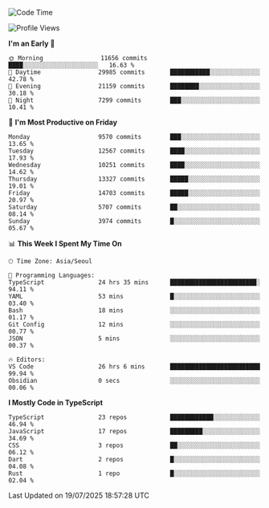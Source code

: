 <!--START_SECTION:waka-->
![Code Time](http://img.shields.io/badge/Code%20Time-8%2C059%20hrs%2013%20mins-blue)

![Profile Views](http://img.shields.io/badge/Profile%20Views-0-blue)

**I'm an Early 🐤** 

```text
🌞 Morning                11656 commits       ████░░░░░░░░░░░░░░░░░░░░░   16.63 % 
🌆 Daytime                29985 commits       ███████████░░░░░░░░░░░░░░   42.78 % 
🌃 Evening                21159 commits       ████████░░░░░░░░░░░░░░░░░   30.18 % 
🌙 Night                  7299 commits        ███░░░░░░░░░░░░░░░░░░░░░░   10.41 % 
```
📅 **I'm Most Productive on Friday** 

```text
Monday                   9570 commits        ███░░░░░░░░░░░░░░░░░░░░░░   13.65 % 
Tuesday                  12567 commits       ████░░░░░░░░░░░░░░░░░░░░░   17.93 % 
Wednesday                10251 commits       ████░░░░░░░░░░░░░░░░░░░░░   14.62 % 
Thursday                 13327 commits       █████░░░░░░░░░░░░░░░░░░░░   19.01 % 
Friday                   14703 commits       █████░░░░░░░░░░░░░░░░░░░░   20.97 % 
Saturday                 5707 commits        ██░░░░░░░░░░░░░░░░░░░░░░░   08.14 % 
Sunday                   3974 commits        █░░░░░░░░░░░░░░░░░░░░░░░░   05.67 % 
```


📊 **This Week I Spent My Time On** 

```text
🕑︎ Time Zone: Asia/Seoul

💬 Programming Languages: 
TypeScript               24 hrs 35 mins      ████████████████████████░   94.11 % 
YAML                     53 mins             █░░░░░░░░░░░░░░░░░░░░░░░░   03.40 % 
Bash                     18 mins             ░░░░░░░░░░░░░░░░░░░░░░░░░   01.17 % 
Git Config               12 mins             ░░░░░░░░░░░░░░░░░░░░░░░░░   00.77 % 
JSON                     5 mins              ░░░░░░░░░░░░░░░░░░░░░░░░░   00.37 % 

🔥 Editors: 
VS Code                  26 hrs 6 mins       █████████████████████████   99.94 % 
Obsidian                 0 secs              ░░░░░░░░░░░░░░░░░░░░░░░░░   00.06 % 
```

**I Mostly Code in TypeScript** 

```text
TypeScript               23 repos            ████████████░░░░░░░░░░░░░   46.94 % 
JavaScript               17 repos            █████████░░░░░░░░░░░░░░░░   34.69 % 
CSS                      3 repos             ██░░░░░░░░░░░░░░░░░░░░░░░   06.12 % 
Dart                     2 repos             █░░░░░░░░░░░░░░░░░░░░░░░░   04.08 % 
Rust                     1 repo              █░░░░░░░░░░░░░░░░░░░░░░░░   02.04 % 
```




 Last Updated on 19/07/2025 18:57:28 UTC
<!--END_SECTION:waka-->

